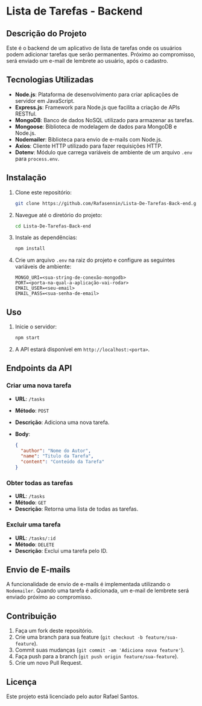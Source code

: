 
# Lista de Tarefas - Backend

## Descrição do Projeto

Este é o backend de um aplicativo de lista de tarefas onde os usuários podem adicionar tarefas que serão permanentes. Próximo ao compromisso, será enviado um e-mail de lembrete ao usuário, após o cadastro.

## Tecnologias Utilizadas

- **Node.js**: Plataforma de desenvolvimento para criar aplicações de servidor em JavaScript.
- **Express.js**: Framework para Node.js que facilita a criação de APIs RESTful.
- **MongoDB**: Banco de dados NoSQL utilizado para armazenar as tarefas.
- **Mongoose**: Biblioteca de modelagem de dados para MongoDB e Node.js.
- **Nodemailer**: Biblioteca para envio de e-mails com Node.js.
- **Axios**: Cliente HTTP utilizado para fazer requisições HTTP.
- **Dotenv**: Módulo que carrega variáveis de ambiente de um arquivo `.env` para `process.env`.

## Instalação

1. Clone este repositório:

   ```bash
   git clone https://github.com/Rafasennin/Lista-De-Tarefas-Back-end.git
   ```

2. Navegue até o diretório do projeto:

   ```bash
   cd Lista-De-Tarefas-Back-end
   ```

3. Instale as dependências:

   ```bash
   npm install
   ```

4. Crie um arquivo `.env` na raiz do projeto e configure as seguintes variáveis de ambiente:

   ```env
   MONGO_URI=<sua-string-de-conexão-mongodb>
   PORT=<porta-na-qual-a-aplicação-vai-rodar>
   EMAIL_USER=<seu-email>
   EMAIL_PASS=<sua-senha-de-email>
   ```

## Uso

1. Inicie o servidor:

   ```bash
   npm start
   ```

2. A API estará disponível em `http://localhost:<porta>`.

## Endpoints da API

### Criar uma nova tarefa

- **URL**: `/tasks`
- **Método**: `POST`
- **Descrição**: Adiciona uma nova tarefa.
- **Body**:

  ```json
  {
    "author": "Nome do Autor",
    "name": "Titulo da Tarefa",
    "content": "Conteúdo da Tarefa"
  }
  ```

### Obter todas as tarefas

- **URL**: `/tasks`
- **Método**: `GET`
- **Descrição**: Retorna uma lista de todas as tarefas.

### Excluir uma tarefa

- **URL**: `/tasks/:id`
- **Método**: `DELETE`
- **Descrição**: Exclui uma tarefa pelo ID.

## Envio de E-mails

A funcionalidade de envio de e-mails é implementada utilizando o `Nodemailer`. Quando uma tarefa é adicionada, um e-mail de lembrete será enviado próximo ao compromisso.

## Contribuição

1. Faça um fork deste repositório.
2. Crie uma branch para sua feature (`git checkout -b feature/sua-feature`).
3. Commit suas mudanças (`git commit -am 'Adiciona nova feature'`).
4. Faça push para a branch (`git push origin feature/sua-feature`).
5. Crie um novo Pull Request.

## Licença

Este projeto está licenciado pelo autor Rafael Santos.

